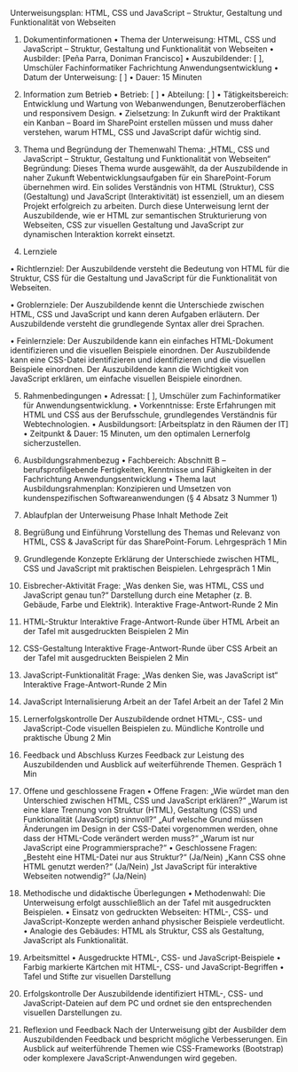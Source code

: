 Unterweisungsplan: HTML, CSS und JavaScript – Struktur, Gestaltung und Funktionalität von Webseiten

1. Dokumentinformationen
• Thema der Unterweisung: HTML, CSS und JavaScript – Struktur, Gestaltung und Funktionalität von Webseiten
• Ausbilder: [Peña Parra, Doniman Francisco]
• Auszubildender: [    ], Umschüler Fachinformatiker Fachrichtung Anwendungsentwicklung
• Datum der Unterweisung: [   ]
• Dauer: 15 Minuten

2. Information zum Betrieb
• Betrieb: [     ]
• Abteilung: [      ]
• Tätigkeitsbereich: Entwicklung und Wartung von Webanwendungen, Benutzeroberflächen und responsivem Design.
• Zielsetzung: In Zukunft wird der Praktikant ein Kanban – Board im SharePoint erstellen müssen und muss daher verstehen, warum HTML, CSS und JavaScript dafür wichtig sind.

3. Thema und Begründung der Themenwahl
Thema: „HTML, CSS und JavaScript – Struktur, Gestaltung und Funktionalität von Webseiten“
Begründung: Dieses Thema wurde ausgewählt, da der Auszubildende in naher Zukunft Webentwicklungsaufgaben für ein SharePoint-Forum übernehmen wird. Ein solides Verständnis von HTML (Struktur), CSS (Gestaltung) und JavaScript (Interaktivität) ist essenziell, um an diesem Projekt erfolgreich zu arbeiten. Durch diese Unterweisung lernt der Auszubildende, wie er HTML zur semantischen Strukturierung von Webseiten, CSS zur visuellen Gestaltung und JavaScript zur dynamischen Interaktion korrekt einsetzt.

4. Lernziele

• Richtlernziel: 
Der Auszubildende versteht die Bedeutung von HTML für die Struktur, CSS für die Gestaltung und JavaScript für die Funktionalität von Webseiten.

• Groblernziele:
Der Auszubildende kennt die Unterschiede zwischen HTML, CSS und JavaScript und kann deren Aufgaben erläutern.
Der Auszubildende versteht die grundlegende Syntax aller drei Sprachen.

• Feinlernziele:
Der Auszubildende kann ein einfaches HTML-Dokument identifizieren und die visuellen Beispiele einordnen.
Der Auszubildende kann eine CSS-Datei identifizieren und identifizieren und die visuellen Beispiele einordnen.
Der Auszubildende kann die Wichtigkeit von JavaScript erklären, um einfache visuellen Beispiele einordnen.

5. Rahmenbedingungen
• Adressat: [     ], Umschüler zum Fachinformatiker für Anwendungsentwicklung.
• Vorkenntnisse: Erste Erfahrungen mit HTML und CSS aus der Berufsschule, grundlegendes Verständnis für Webtechnologien.
• Ausbildungsort: [Arbeitsplatz in den Räumen der IT]
• Zeitpunkt & Dauer: 15 Minuten, um den optimalen Lernerfolg sicherzustellen.

6. Ausbildungsrahmenbezug
• Fachbereich: Abschnitt B – berufsprofilgebende Fertigkeiten, Kenntnisse und Fähigkeiten in der Fachrichtung Anwendungsentwicklung
• Thema laut Ausbildungsrahmenplan: Konzipieren und Umsetzen von kundenspezifischen Softwareanwendungen (§ 4 Absatz 3 Nummer 1)

7. Ablaufplan der Unterweisung
Phase	Inhalt	Methode	Zeit
  1. Begrüßung und Einführung	Vorstellung des Themas und Relevanz von HTML, CSS & JavaScript für das SharePoint-Forum.	Lehrgespräch	1 Min
  2. Grundlegende Konzepte	Erklärung der Unterschiede zwischen HTML, CSS und JavaScript mit praktischen Beispielen.	Lehrgespräch	1 Min
  3. Eisbrecher-Aktivität	Frage: „Was denken Sie, was HTML, CSS und JavaScript genau tun?“ Darstellung durch eine Metapher (z. B. Gebäude, Farbe und Elektrik).	Interaktive Frage-Antwort-Runde	2 Min
  4. HTML-Struktur	Interaktive Frage-Antwort-Runde über HTML	Arbeit an der Tafel mit ausgedruckten Beispielen	2 Min
  5. CSS-Gestaltung	Interaktive Frage-Antwort-Runde über CSS	Arbeit an der Tafel mit ausgedruckten Beispielen	2 Min
  6. JavaScript-Funktionalität	Frage: „Was denken Sie, was JavaScript ist“ 	Interaktive Frage-Antwort-Runde	2 Min
  7. JavaScript Internalisierung	Arbeit an der Tafel	Arbeit an der Tafel	2 Min
  8. Lernerfolgskontrolle	Der Auszubildende ordnet HTML-, CSS- und JavaScript-Code visuellen Beispielen zu.	Mündliche Kontrolle und praktische Übung	2 Min
  9. Feedback und Abschluss	Kurzes Feedback zur Leistung des Auszubildenden und Ausblick auf weiterführende Themen.	Gespräch	1 Min

8. Offene und geschlossene Fragen
• Offene Fragen:
„Wie würdet man den Unterschied zwischen HTML, CSS und JavaScript erklären?“
„Warum ist eine klare Trennung von Struktur (HTML), Gestaltung (CSS) und Funktionalität (JavaScript) sinnvoll?“
„Auf welsche Grund müssen Änderungen im Design in der CSS-Datei vorgenommen werden, ohne dass der HTML-Code verändert werden muss?“
„Warum ist nur JavaScript eine Programmiersprache?“ 
• Geschlossene Fragen:
„Besteht eine HTML-Datei nur aus Struktur?“ (Ja/Nein)
„Kann CSS ohne HTML genutzt werden?“ (Ja/Nein)
„Ist JavaScript für interaktive Webseiten notwendig?“ (Ja/Nein)

9. Methodische und didaktische Überlegungen
• Methodenwahl: Die Unterweisung erfolgt ausschließlich an der Tafel mit ausgedruckten Beispielen.
• Einsatz von gedruckten Webseiten: HTML-, CSS- und JavaScript-Konzepte werden anhand physischer Beispiele verdeutlicht.
• Analogie des Gebäudes: HTML als Struktur, CSS als Gestaltung, JavaScript als Funktionalität.

10. Arbeitsmittel
• Ausgedruckte HTML-, CSS- und JavaScript-Beispiele
• Farbig markierte Kärtchen mit HTML-, CSS- und JavaScript-Begriffen
• Tafel und Stifte zur visuellen Darstellung

11. Erfolgskontrolle
Der Auszubildende identifiziert HTML-, CSS- und JavaScript-Dateien auf dem PC und ordnet sie den entsprechenden visuellen Darstellungen zu.
12. Reflexion und Feedback
Nach der Unterweisung gibt der Ausbilder dem Auszubildenden Feedback und bespricht mögliche Verbesserungen. Ein Ausblick auf weiterführende Themen wie CSS-Frameworks (Bootstrap) oder komplexere JavaScript-Anwendungen wird gegeben.

